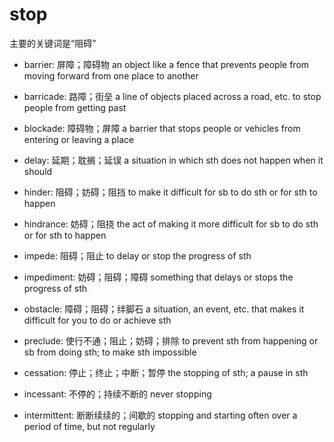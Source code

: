 # stop

主要的关键词是“阻碍”

- barrier: 屏障；障碍物 an object like a fence that prevents people from moving forward from one place to another
- barricade: 路障；街垒 a line of objects placed across a road, etc. to stop people from getting past
- blockade: 障碍物；屏障 a barrier that stops people or vehicles from entering or leaving a place
- delay: 延期；耽搁；延误 a situation in which sth does not happen when it should
- hinder: 阻碍；妨碍；阻挡 to make it difficult for sb to do sth or for sth to happen
- hindrance: 妨碍；阻挠 the act of making it more difficult for sb to do sth or for sth to happen
- impede: 阻碍；阻止 to delay or stop the progress of sth
- impediment: 妨碍；阻碍；障碍 something that delays or stops the progress of sth
- obstacle: 障碍；阻碍；绊脚石 a situation, an event, etc. that makes it difficult for you to do or achieve sth

- preclude: 使行不通；阻止；妨碍；排除 to prevent sth from happening or sb from doing sth; to make sth impossible

- cessation: 停止；终止；中断；暂停 the stopping of sth; a pause in sth

- incessant: 不停的；持续不断的 never stopping

- intermittent: 断断续续的；间歇的 stopping and starting often over a period of time, but not regularly
